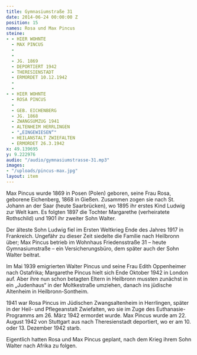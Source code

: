```yaml
---
title: Gymnasiumstraße 31
date: 2014-06-24 00:00:00 Z
position: 15
names: Rosa und Max Pincus
steine:
- - HIER WOHNTE
  - MAX PINCUS
  - 
  - 
  - JG. 1869
  - DEPORTIERT 1942
  - THERESIENSTADT
  - ERMORDET 10.12.1942
  - 
  - 
- - HIER WOHNTE
  - ROSA PINCUS
  - 
  - GEB. EICHENBERG
  - JG. 1868
  - ZWANGSUMZUG 1941
  - ALTENHEIM HERRLINGEN
  - "„EINGEWIESEN“"
  - HEILANSTALT ZWIEFALTEN
  - ERMORDET 26.3.1942
x: 49.139695
y: 9.222976
audio: "/audio/gymnasiumstrasse-31.mp3"
images:
- "/uploads/pincus-max.jpg"
layout: item
---
```


Max Pincus wurde 1869 in Posen (Polen) geboren, seine Frau Rosa, geborene Eichenberg, 1868 in Gießen. Zusammen zogen sie nach St. Johann an der Saar (heute Saarbrücken), wo 1895 ihr erstes Kind Ludwig zur Welt kam. Es folgten 1897 die Tochter Margarethe (verheiratete Rothschild) und 1901 ihr zweiter Sohn Walter.

Der älteste Sohn Ludwig fiel im Ersten Weltkrieg Ende des Jahres 1917 in Frankreich. Ungefähr zu dieser Zeit siedelte die Familie nach Heilbronn über; Max Pincus betrieb im Wohnhaus Friedensstraße 31 – heute Gymnasiumstraße – ein Versicherungsbüro, dem später auch der Sohn Walter beitrat.

Im Mai 1939 emigrierten Walter Pincus und seine Frau Edith Oppenheimer nach Ostafrika; Margarethe Pincus hielt sich Ende Oktober 1942 in London auf. Aber ihre nun schon betagten Eltern in Heilbronn mussten zunächst in ein „Judenhaus“ in der Moltkestraße umziehen, danach ins jüdische Altenheim in Heilbronn-Sontheim.

1941 war Rosa Pincus im Jüdischen Zwangsaltenheim in Herrlingen, später in der Heil- und Pflegeanstalt Zwiefalten, wo sie im Zuge des Euthanasie-Programms am 26. März 1942 ermordet wurde. Max Pincus wurde am 22. August 1942 von Stuttgart aus nach Theresienstadt deportiert, wo er am 10. oder 13. Dezember 1942 starb.

Eigentlich hatten Rosa und Max Pincus geplant, nach dem Krieg ihrem Sohn Walter nach Afrika zu folgen.